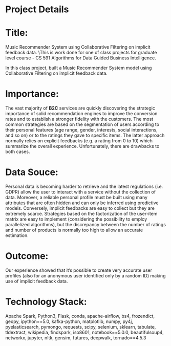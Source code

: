 # Project Details

# Title: 
Music Recommender System using Collaborative Filtering on implicit feedback data. \This is work done for one of class projects for graduate level course - CS 591 Algorithms for Data Guided Business Intelligence.

In this class project, built a Music Recommender System model using Collaborative Filtering on implicit feedback data.

# Importance:
The vast majority of **B2C** services are quickly discovering the strategic importance of solid recommendation engines to improve the conversion rates and to establish a stronger fidelity with the customers. The most common strategies are based on the segmentation of users according to their personal features (age range, gender, interests, social interactions, and so on) or to the ratings they gave to specific items. The latter approach normally relies on explicit feedbacks (e.g. a rating from 0 to 10) which summarize the overall experience. Unfortunately, there are drawbacks to both cases.

# Data Souce:
Personal data is becoming harder to retrieve and the latest regulations (i.e. GDPR) allow the user to interact with a service without the collection of data. Moreover, a reliable personal profile must be built using many attributes that are often hidden and can only be inferred using predictive models. Conversely, implicit feedbacks are easy to collect but they are extremely scarce. Strategies based on the factorization of the user-item matrix are easy to implement (considering the possibility to employ parallelized algorithms), but the discrepancy between the number of ratings and number of products is normally too high to allow an accurate estimation.

# Outcome: 
Our experience showed that it’s possible to create very accurate user profiles (also for an anonymous user identified only by a random ID) making use of implicit feedback data.

# Technology Stack: 
Apache Spark, Python3, Flask, conda, apache-airflow, bs4, frozendict, geopy, ipython==5.0, kafka-python, matplotlib, numpy, py4j, pyelasticsearch, pymongo, requests, scipy, selenium, sklearn, tabulate, tldextract, wikipedia, findspark, iso8601, notebook==5.0.0, beautifulsoup4, networkx, jupyter, nltk, gensim, futures, deepwalk, tornado==4.5.3
